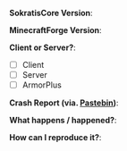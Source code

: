 **SokratisCore Version**:

**MinecraftForge Version**:

**Client or Server?**:

- [ ] Client
- [ ] Server
- [ ] ArmorPlus

**Crash Report (via. [Pastebin](http://pastebin.com/))**:

**What happens / happened?**:

**How can I reproduce it?**:
